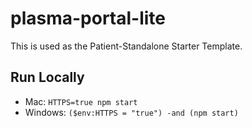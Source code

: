 # plasma-portal-lite
This is used as the Patient-Standalone Starter Template.

## Run Locally
- Mac: `HTTPS=true npm start`
- Windows: `($env:HTTPS = "true") -and (npm start)`